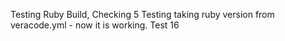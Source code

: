 Testing Ruby Build, Checking 5
Testing taking ruby version from veracode.yml - now it is working. Test 16
